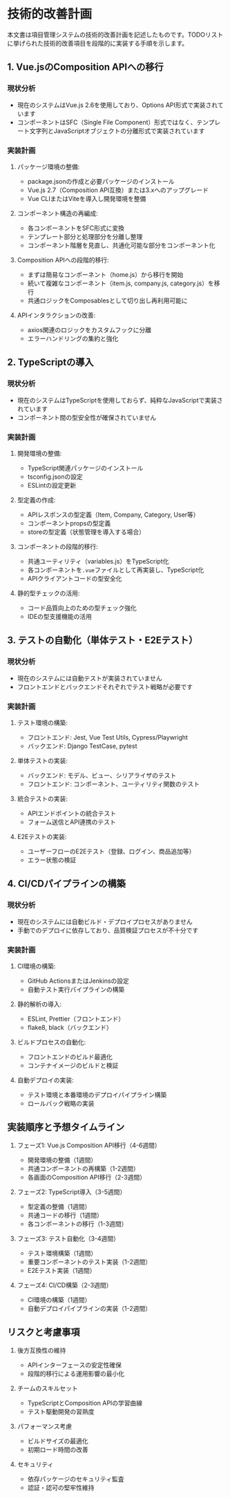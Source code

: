 # 技術的改善計画

本文書は項目管理システムの技術的改善計画を記述したものです。TODOリストに挙げられた技術的改善項目を段階的に実装する手順を示します。

## 1. Vue.jsのComposition APIへの移行

### 現状分析
- 現在のシステムはVue.js 2.6を使用しており、Options API形式で実装されています
- コンポーネントはSFC（Single File Component）形式ではなく、テンプレート文字列とJavaScriptオブジェクトの分離形式で実装されています

### 実装計画
1. パッケージ環境の整備:
   - package.jsonの作成と必要パッケージのインストール
   - Vue.js 2.7（Composition API互換）または3.xへのアップグレード
   - Vue CLIまたはViteを導入し開発環境を整備

2. コンポーネント構造の再編成:
   - 各コンポーネントをSFC形式に変換
   - テンプレート部分と処理部分を分離し整理
   - コンポーネント階層を見直し、共通化可能な部分をコンポーネント化

3. Composition APIへの段階的移行:
   - まずは簡易なコンポーネント（home.js）から移行を開始
   - 続いて複雑なコンポーネント（item.js, company.js, category.js）を移行
   - 共通ロジックをComposablesとして切り出し再利用可能に

4. APIインタラクションの改善:
   - axios関連のロジックをカスタムフックに分離
   - エラーハンドリングの集約と強化

## 2. TypeScriptの導入

### 現状分析
- 現在のシステムはTypeScriptを使用しておらず、純粋なJavaScriptで実装されています
- コンポーネント間の型安全性が確保されていません

### 実装計画
1. 開発環境の整備:
   - TypeScript関連パッケージのインストール
   - tsconfig.jsonの設定
   - ESLintの設定更新

2. 型定義の作成:
   - APIレスポンスの型定義（Item, Company, Category, User等）
   - コンポーネントpropsの型定義
   - storeの型定義（状態管理を導入する場合）

3. コンポーネントの段階的移行:
   - 共通ユーティリティ（variables.js）をTypeScript化
   - 各コンポーネントを`.vue`ファイルとして再実装し、TypeScript化
   - APIクライアントコードの型安全化

4. 静的型チェックの活用:
   - コード品質向上のための型チェック強化
   - IDEの型支援機能の活用

## 3. テストの自動化（単体テスト・E2Eテスト）

### 現状分析
- 現在のシステムには自動テストが実装されていません
- フロントエンドとバックエンドそれぞれでテスト戦略が必要です

### 実装計画
1. テスト環境の構築:
   - フロントエンド: Jest, Vue Test Utils, Cypress/Playwright
   - バックエンド: Django TestCase, pytest

2. 単体テストの実装:
   - バックエンド: モデル、ビュー、シリアライザのテスト
   - フロントエンド: コンポーネント、ユーティリティ関数のテスト

3. 統合テストの実装:
   - APIエンドポイントの統合テスト
   - フォーム送信とAPI連携のテスト

4. E2Eテストの実装:
   - ユーザーフローのE2Eテスト（登録、ログイン、商品追加等）
   - エラー状態の検証

## 4. CI/CDパイプラインの構築

### 現状分析
- 現在のシステムには自動ビルド・デプロイプロセスがありません
- 手動でのデプロイに依存しており、品質検証プロセスが不十分です

### 実装計画
1. CI環境の構築:
   - GitHub ActionsまたはJenkinsの設定
   - 自動テスト実行パイプラインの構築

2. 静的解析の導入:
   - ESLint, Prettier（フロントエンド）
   - flake8, black（バックエンド）

3. ビルドプロセスの自動化:
   - フロントエンドのビルド最適化
   - コンテナイメージのビルドと検証

4. 自動デプロイの実装:
   - テスト環境と本番環境のデプロイパイプライン構築
   - ロールバック戦略の実装

## 実装順序と予想タイムライン

1. フェーズ1: Vue.js Composition API移行（4-6週間）
   - 開発環境の整備（1週間）
   - 共通コンポーネントの再構築（1-2週間）
   - 各画面のComposition API移行（2-3週間）

2. フェーズ2: TypeScript導入（3-5週間）
   - 型定義の整備（1週間）
   - 共通コードの移行（1週間）
   - 各コンポーネントの移行（1-3週間）

3. フェーズ3: テスト自動化（3-4週間）
   - テスト環境構築（1週間）
   - 重要コンポーネントのテスト実装（1-2週間）
   - E2Eテスト実装（1週間）

4. フェーズ4: CI/CD構築（2-3週間）
   - CI環境の構築（1週間）
   - 自動デプロイパイプラインの実装（1-2週間）

## リスクと考慮事項

1. 後方互換性の維持
   - APIインターフェースの安定性確保
   - 段階的移行による運用影響の最小化

2. チームのスキルセット
   - TypeScriptとComposition APIの学習曲線
   - テスト駆動開発の習熟度

3. パフォーマンス考慮
   - ビルドサイズの最適化
   - 初期ロード時間の改善

4. セキュリティ
   - 依存パッケージのセキュリティ監査
   - 認証・認可の堅牢性維持